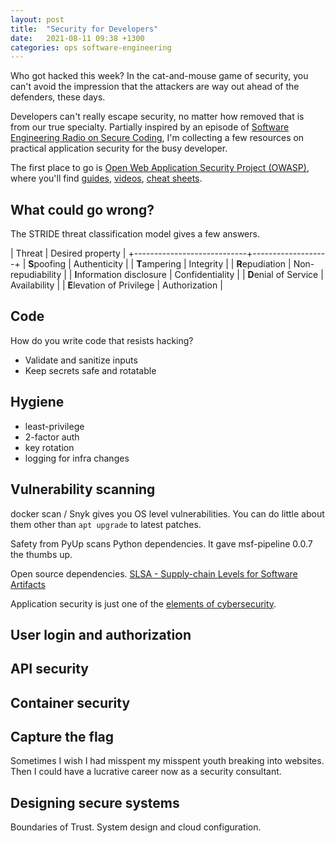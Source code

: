 ```yaml
---
layout: post
title:  "Security for Developers"
date:   2021-08-11 09:38 +1300
categories: ops software-engineering
---
```


Who got hacked this week? In the cat-and-mouse game of security, you can't avoid the impression that the attackers are way out ahead of the defenders, these days.

Developers can't really escape security, no matter how removed that is from our true specialty. Partially inspired by an episode of [Software Engineering Radio on Secure Coding][4], I'm collecting a few resources on practical application security for the busy developer.

The first place to go is [Open Web Application Security Project (OWASP)][1], where you'll find [guides][14], [videos][12], [cheat sheets][13].


## What could go wrong?

The STRIDE threat classification model gives a few answers.

| Threat                     | Desired property  |
+----------------------------+-------------------+
| **S**poofing               | Authenticity      |
| **T**ampering              | Integrity         |
| **R**epudiation            | Non-repudiability |
| **I**nformation disclosure | Confidentiality   |
| **D**enial of Service      | Availability      |
| **E**levation of Privilege | Authorization     |


## Code

How do you write code that resists hacking?

- Validate and sanitize inputs
- Keep secrets safe and rotatable


## Hygiene

- least-privilege
- 2-factor auth
- key rotation
- logging for infra changes


## Vulnerability scanning

docker scan / Snyk gives you OS level vulnerabilities. You can do little about them other than `apt upgrade` to latest patches.

Safety from PyUp scans Python dependencies. It gave msf-pipeline 0.0.7 the thumbs up.

Open source dependencies.
[SLSA - Supply-chain Levels for Software Artifacts][9]

Application security is just one of the [elements of cybersecurity][11].


## User login and authorization

## API security

## Container security

## Capture the flag

Sometimes I wish I had misspent my misspent youth breaking into websites. Then I could have a lucrative career now as a security consultant.

## Designing secure systems

Boundaries of Trust. System design and cloud configuration.


[1]: https://owasp.org/
[2]: https://jacobian.org/2021/jul/8/appsec-pagnis/
[3]: https://docs.microsoft.com/en-us/azure/architecture/serverless-quest/functions-app-security
[4]: https://www.se-radio.net/2021/08/episode-475-rey-bango-on-secure-coding-veracode/
[5]: https://sysdig.com/blog/container-security-best-practices/
[6]: https://www.whitesourcesoftware.com/resources/blog/application-security/
[7]: https://www.sans.org/top25-software-errors/
[8]: https://pythonspeed.com/articles/docker-python-security-scan/
[9]: https://slsa.dev/
[10]: https://octoverse.github.com/static/github-octoverse-2020-security-report.pdf
[11]: https://cyberthreatportal.com/elements-of-cybersecurity/
[12]: https://www.youtube.com/user/OWASPGLOBAL
[13]: https://cheatsheetseries.owasp.org/
[14]: https://owasp.org/www-pdf-archive/OWASP_Code_Review_Guide_v2.pdf
